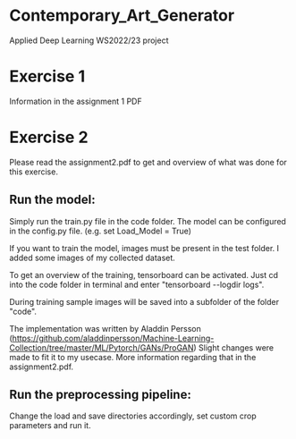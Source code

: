 # Contemporary_Art_Generator
Applied Deep Learning WS2022/23 project

# Exercise 1 
Information in the assignment 1 PDF

# Exercise 2
Please read the assignment2.pdf to get and overview of what was done for this exercise. 

## Run the model:
Simply run the train.py file in the code folder.
The model can be configured in the config.py file. (e.g. set Load_Model = True) 

If you want to train the model, images must be present in the test folder. I added some images of my collected dataset. 

To get an overview of the training, tensorboard can be activated. 
Just cd into the code folder in terminal and enter "tensorboard --logdir logs".

During training sample images will be saved into a subfolder of the folder "code".

The implementation was written by Aladdin Persson (https://github.com/aladdinpersson/Machine-Learning-Collection/tree/master/ML/Pytorch/GANs/ProGAN)
Slight changes were made to fit it to my usecase. More information regarding that in the assignment2.pdf. 

## Run the preprocessing pipeline:
Change the load and save directories accordingly, set custom crop parameters and run it. 

